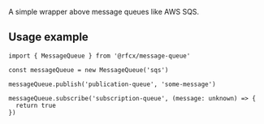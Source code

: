 A simple wrapper above message queues like AWS SQS.

## Usage example
```
import { MessageQueue } from '@rfcx/message-queue'

const messageQueue = new MessageQueue('sqs')

messageQueue.publish('publication-queue', 'some-message')

messageQueue.subscribe('subscription-queue', (message: unknown) => {
  return true
})
```
